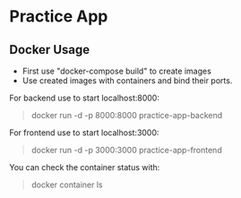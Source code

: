 # Practice App

## Docker Usage
* First use "docker-compose build" to create images
* Use created images with containers and bind their ports.

For backend use to start localhost:8000: 
> docker run -d -p 8000:8000 practice-app-backend

For frontend use to start localhost:3000:
> docker run -d -p 3000:3000 practice-app-frontend

You can check the container status with:
> docker container ls